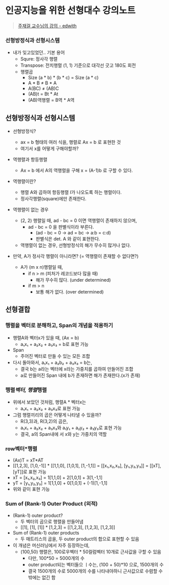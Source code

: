 # 인공지능을 위한 선형대수 강의노트

> [주재걸 교수님의 강의 - edwith](https://www.edwith.org/linearalgebra4ai/joinLectures/14072)

### 선형방정식과 선형시스템

- 내가 잊고있었던.. 기본 용어
    - Squre: 정사각 행렬
    - Transpose: 전치행렬 (1, 1) 기준으로 대각선 긋고 180도 회전
    - 행렬곱
        - Size (a * b) * (b * c) = Size (a * c)
        - A * B ≠ B * A
        - A(BC) ≠ (AB)C
        - (AB)t = Bt * At
        - (AB)역행렬 = B역 * A역

## 선형방정식과 선형시스템

- 선형방정식?
    - ax = b 형태의 여러 식을, 행렬로 Ax = b 로 표현한 것
    - 여기서 x를 어떻게 구해야할까?

- 역행렬과 항등행렬
    - Ax = b 에서 A의 역행렬을 구해 x = (A-1)b 로 구할 수 있다.
- 역행렬이란?
    - 행렬 A와 곱하여 항등행렬 *I*가 나오도록 하는 행렬이다.
    - 정사각행렬(square)에만 존재한다.
- 역행렬이 없는 경우
    - (2, 2) 행렬일 때, ad - bc = 0 이면 역행렬이 존재하지 않으며,
        - ad - bc = 0 을 판별식이라 부른다.
            - (ad - bc = 0 → ad = bc → a:b = c:d)
            - 판별식은 det. A 와 같이 표현한다.
    - 역행렬이 없는 경우, 선형방정식의 해가 무수히 많거나 없다.
- 만약, A가 정사각 행렬이 아니라면? (= 역행렬이 존재할 수 없다면?)
    - A가 (m x n)행렬일 때,
        - if n > m (피처가 레코드보다 많을 때)
            - 해가 무수히 많다. (under determined)
        - if m > n
            - 보통 해가 없다. (over determined)

## 선형결합

### 행렬을 벡터로 분해하고, Span의 개념을 적용하기

- 행렬A와 벡터x가 있을 때,  (Ax = b)
    - a₁x₁ + a₂x₂ + a₃x₃ = b로 표현 가능
- Span
    - 주어진 벡터로 만들 수 있는 모든 조합
- 다시 돌아와서, a₁x₁ + a₂b₂ + a₃x₃ = b는,
    - 결국 b는 a라는 벡터에 x라는 가중치를 곱하여 만들어진 조합
    - a로 만들어진 Span 내에 b가 존재하면 해가 존재한다.(x가 존재)

### 행렬*벡터, 행렬*행렬

- 위에서 보았던 것처럼, 행렬A * 벡터x는
    - a₁x₁ + a₂x₂ + a₃x₃로 표현 가능
- 그럼 행렬끼리의 곱은 어떻게 나타낼 수 있을까?
    - R(3,3)과, R(3,2)의 곱은,
    - a₁x₁ + a₂x₂ + a₃x₃와 a₁y₁ + a₂y₂ + a₃y₃로 표현 가능
    - 결국, a의 Span내에 서 x와 y는 가중치의 역할

### row벡터*행렬

- (Ax)T = xT*AT
- [[1,2,3], [1,0,-1]] * [[1,1,0], [1,0,1], [1,-1,1]] = [[x₁,x₂,x₃], [y₁,y₂,y₃]] = [[xT],[yT]]로 표현 가능
- xT = [x₁,x₂,x₃] = 1[1,1,0] + 2[1,0,1] + 3[1,-1,1]
- yT = [y₁,y₂,y₃] = 1[1,1,0] + 0[1,0,1] + (-1)[1,-1,1]
- 위와 같이 표현 가능

### Sum of (Rank-1) Outer Product (외적)

- (Rank-1) outer product?
    - 두 벡터의 곱으로 행렬을 만들어냄
    - [[1], [1], [1]] * [1,2,3] = [[1,2,3], [1,2,3], [1,2,3]]
- Sum of (Rank-1) outer products
    - 두 매트리스의 곱을, 두 outer product의 합으로 표현할 수 있음
- 이 개념은 머신러닝에서 자주 등장하는데,
    - (100,50) 행렬은, 100로우벡터 * 50컬럼벡터 10개로 근사값을 구할 수 있음
        - 다만, 100*50 = 5000개의 수
        - outer product되는 벡터들으 ㅣ수는, (100 + 50)*10 으로, 1500개의 수
        - 결국 1500개의 수로 5000개의 수를 나타내야하니 근사값으로 수렴할 수 밖에는 없긴 함
